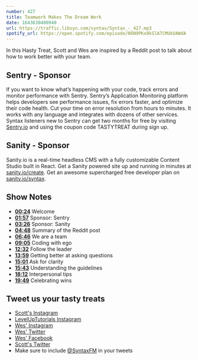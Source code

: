 ```yaml
---
number: 427
title: Teamwork Makes The Dream Work
date: 1643630400940
url: https://traffic.libsyn.com/syntax/Syntax_-_427.mp3
spotify_url: https://open.spotify.com/episode/06N9PKx0kSlA7CMUkUAWdA
---
```




In this Hasty Treat, Scott and Wes are inspired by a Reddit post to talk about how to work better with your team.

## Sentry - Sponsor

If you want to know what’s happening with your code, track errors and monitor performance with Sentry. Sentry’s Application Monitoring platform helps developers see performance issues, fix errors faster, and optimize their code health. Cut your time on error resolution from hours to minutes. It works with any language and integrates with dozens of other services. Syntax listeners new to Sentry can get two months for  free by visiting [Sentry.io](https://sentry.io) and using the coupon code TASTYTREAT during sign up.

## Sanity - Sponsor

Sanity.io is a real-time headless CMS with a fully customizable Content Studio built in React. Get a Sanity powered site up and running in minutes at [sanity.io/create](https://www.sanity.io/create). Get an awesome supercharged free developer plan on [sanity.io/syntax](https://www.sanity.io/syntax).

## Show Notes

* **[00:24](#t=00:24)** Welcome
* **[01:57](#t=01:57)** Sponsor: Sentry
* **[03:26](#t=03:26)** Sponsor: Sanity
* **[04:48](#t=04:48)** Summary of the Reddit post
* **[06:46](#t=06:46)** We are a team
* **[09:05](#t=09:05)** Coding with ego
* **[12:32](#t=12:32)** Follow the leader
* **[13:59](#t=13:59)** Getting better at asking questions
* **[15:01](#t=15:01)** Ask for clarity
* **[15:43](#t=15:43)** Understanding the guidelines
* **[18:12](#t=18:12)** Interpersonal tips
* **[19:49](#t=19:49)** Celebrating wins

## Tweet us your tasty treats

* [Scott's Instagram](https://www.instagram.com/stolinski/)
* [LevelUpTutorials Instagram](https://www.instagram.com/LevelUpTutorials/)
* [Wes' Instagram](https://www.instagram.com/wesbos/)
* [Wes' Twitter](https://twitter.com/wesbos)
* [Wes' Facebook](https://www.facebook.com/wesbos.developer)
* [Scott's Twitter](https://twitter.com/stolinski)
* Make sure to include [@SyntaxFM](https://twitter.com/SyntaxFM) in your tweets
